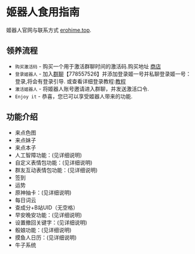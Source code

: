 # 姬器人食用指南

姬器人官网与联系方式 [erohime.top](https://erohime.top).

## 领养流程

* `购买激活码` - 购买一个用于激活群聊时间的激活码.购买地址 [商店](http://shop.erohime.top:8484/product/)
* `登录姬器人` - 加入[群聊](https://jq.qq.com/?_wv=1027&k=X4respwe)【778557526】并添加登录姬一号并私聊登录姬一号：登录,将会有登录引导. 或查看详细登录教程:[教程](https://doc.erohime.top/%E9%A2%86%E5%85%BB%E6%B5%81%E7%A8%8B/)
* `激活姬器人` - 将姬器人账号邀请进入群聊，并发送激活口令.
* `Enjoy it` - 恭喜，您已可以享受姬器人带来的功能.  

## 功能介绍
* 来点色图
* 来点妹子
* 来点本子
* 人工智障功能：(见详细说明)
* 自定义表情包功能：(见详细说明)
* 群友互动表情包功能：(见详细说明)
* 签到
* 运势
* 原神抽卡：(见详细说明)
* 每日词云
* 查成分+B站UID（无空格）
* 早安晚安功能：(见详细说明)
* 设置撤回关键字：(见详细说明)
* 骰娘功能：(见详细说明)
* 摸鱼人日历：(见详细说明)
* 牛子系统